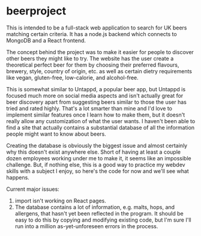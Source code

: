 # beerproject

This is intended to be a full-stack web application to search for UK beers matching certain criteria. It has a node.js backend which connects to MongoDB and a React frontend. 

The concept behind the project was to make it easier for people to discover other beers they might like to try. The website has the user create a theoretical perfect beer for them by choosing their preferred flavours, brewery, style, country of origin, etc. as well as certain dietry requirements like vegan, gluten-free, low-calorie, and alcohol-free. 

This is somewhat similar to Untappd, a popular beer app, but Untappd is focused much more on social media aspects and isn't actually great for beer discovery apart from suggesting beers similar to those the user has tried and rated highly. That's a lot smarter than mine and I'd love to implement similar features once I learn how to make them, but it doesn't really allow any customization of what the user wants. I haven't been able to find a site that actually contains a substantial database of all the information people might want to know about beers.

Creating the database is obviously the biggest issue and almost certainly why this doesn't exist anywhere else. Short of having at least a couple dozen employees working under me to make it, it seems like an impossible challenge. But, if nothing else, this is a good way to practice my webdev skills with a subject I enjoy, so here's the code for now and we'll see what happens.

Current major issues:

1. import isn't working on React pages.
2. The database contains a lot of information, e.g. malts, hops, and allergens, that hasn't yet been reflected in the program. It should be easy to do this by copying and modifying existing code, but I'm sure I'll run into a million as-yet-unforeseen errors in the process.
